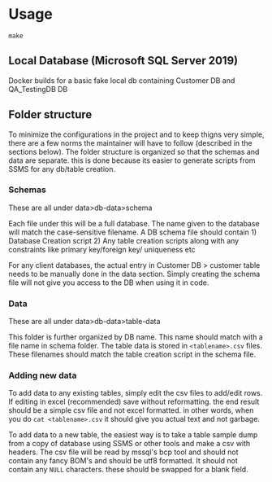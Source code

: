# Usage

`make`

## Local Database (Microsoft SQL Server 2019)

Docker builds for a basic fake local db containing Customer DB and QA_TestingDB DB

## Folder structure

To minimize the configurations in the project and to keep thigns very simple, there are a few norms the maintainer will have to follow (described in the sections below).
The folder structure is organized so that the schemas and data are separate. this is done because its easier to generate scripts from SSMS for any db/table creation.

### Schemas

These are all under data>db-data>schema

Each file under this will be a full database. The name given to the database will match the case-sensitive filename. A DB schema file should contain 1) Database Creation script 2) Any table creation scripts along with any constraints like primary key/foreign key/ uniqueness etc

For any client databases, the actual entry in Customer DB > customer table needs to be manually done in the data section. Simply creating the schema file will not give you access to the DB when using it in code.

### Data

These are all under data>db-data>table-data

This folder is further organized by DB name. This name should match with a file name in schema folder.
The table data is stored in `<tablename>.csv` files. These filenames should match the table creation script in the schema file.

### Adding new data

To add data to any existing tables, simply edit the csv files to add/edit rows. If editing in excel (recommended) save without reformatting. the end result should be a simple csv file and not excel formatted. in other words, when you do `cat <tablename>.csv` it should give you actual text and not garbage.

To add data to a new table, the easiest way is to take a table sample dump from a copy of database using SSMS or other tools and make a csv with headers. The csv file will be read by mssql's bcp tool and should not contain any fancy BOM's and should be utf8 formatted. It should not contain any `NULL` characters. these should be swapped for a blank field.
